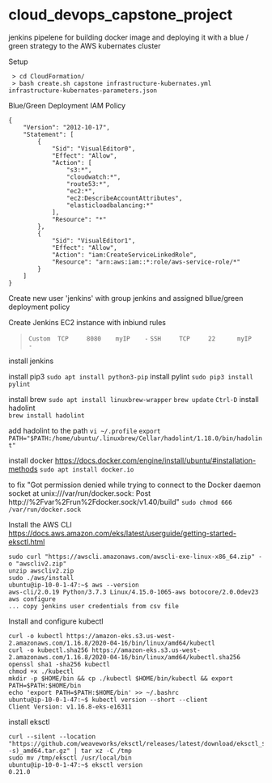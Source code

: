 # cloud_devops_capstone_project
jenkins pipelene for building docker image and deploying it with a blue / green strategy to the AWS kubernates cluster

Setup
```
 > cd CloudFormation/
 > bash create.sh capstone infrastructure-kubernates.yml infrastructure-kubernates-parameters.json 
```
Blue/Green Deployment IAM Policy
```
{
    "Version": "2012-10-17",
    "Statement": [
        {
            "Sid": "VisualEditor0",
            "Effect": "Allow",
            "Action": [
                "s3:*",
                "cloudwatch:*",
                "route53:*",
                "ec2:*",
                "ec2:DescribeAccountAttributes",
                "elasticloadbalancing:*"
            ],
            "Resource": "*"
        },
        {
            "Sid": "VisualEditor1",
            "Effect": "Allow",
            "Action": "iam:CreateServiceLinkedRole",
            "Resource": "arn:aws:iam::*:role/aws-service-role/*"
        }
    ]
}
```

Create new user 'jenkins' with group jenkins and assigned bllue/green deployment policy

Create Jenkins EC2 instance with inbiund rules
 > `Custom  TCP	    8080	myIP	-`
 > `SSH	    TCP	    22	    myIP	-`

install jenkins

install pip3
`sudo apt install python3-pip`
install pylint
`sudo pip3 install pylint`

install brew 
`sudo apt install linuxbrew-wrapper`
`brew update` 
`Ctrl-D`
install hadolint  
`brew install hadolint`

add hadolint to the path
`vi ~/.profile`
`export PATH="$PATH:/home/ubuntu/.linuxbrew/Cellar/hadolint/1.18.0/bin/hadolint"`

install docker https://docs.docker.com/engine/install/ubuntu/#installation-methods
`sudo apt install docker.io`

to fix "Got permission denied while trying to connect to the Docker daemon socket at unix:///var/run/docker.sock: Post http://%2Fvar%2Frun%2Fdocker.sock/v1.40/build"
`sudo chmod 666 /var/run/docker.sock`

Install the AWS CLI https://docs.aws.amazon.com/eks/latest/userguide/getting-started-eksctl.html
```
sudo curl "https://awscli.amazonaws.com/awscli-exe-linux-x86_64.zip" -o "awscliv2.zip"
unzip awscliv2.zip
sudo ./aws/install
ubuntu@ip-10-0-1-47:~$ aws --version
aws-cli/2.0.19 Python/3.7.3 Linux/4.15.0-1065-aws botocore/2.0.0dev23
aws configure
... copy jenkins user credentials from csv file
```

Install and configure kubectl
```
curl -o kubectl https://amazon-eks.s3.us-west-2.amazonaws.com/1.16.8/2020-04-16/bin/linux/amd64/kubectl
curl -o kubectl.sha256 https://amazon-eks.s3.us-west-2.amazonaws.com/1.16.8/2020-04-16/bin/linux/amd64/kubectl.sha256
openssl sha1 -sha256 kubectl
chmod +x ./kubectl
mkdir -p $HOME/bin && cp ./kubectl $HOME/bin/kubectl && export PATH=$PATH:$HOME/bin
echo 'export PATH=$PATH:$HOME/bin' >> ~/.bashrc
ubuntu@ip-10-0-1-47:~$ kubectl version --short --client
Client Version: v1.16.8-eks-e16311
```

install eksctl
```
curl --silent --location "https://github.com/weaveworks/eksctl/releases/latest/download/eksctl_$(uname -s)_amd64.tar.gz" | tar xz -C /tmp
sudo mv /tmp/eksctl /usr/local/bin
ubuntu@ip-10-0-1-47:~$ eksctl version
0.21.0
```